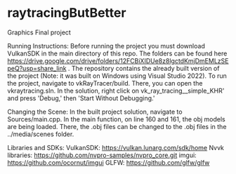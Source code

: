 # raytracingButBetter
Graphics Final project

Running Instructions:
Before running the project you must download VulkanSDK in the main directory of this repo. The folders can be found here https://drive.google.com/drive/folders/12FCBiXIDUe8z8lgctdKmjDmEMLzSEpeQ?usp=share_link .
The repository contains the already built version of the project (Note: it was built on Windows using Visual Studio 2022). To run the project, navigate to vkRayTracer/build. There, you can open the vkraytracing.sln. In the solution, right click on vk_ray_tracing__simple_KHR' and press 'Debug,' then 'Start Without Debugging.'

Changing the Scene:
In the built project solution, navigate to Sources/main.cpp. In the main function, on line 160 and 161, the obj models are being loaded. There, the .obj files can be changed to the .obj files in the ../media/scenes folder.

Libraries and SDKs:
VulkanSDK: https://vulkan.lunarg.com/sdk/home
Nvvk libraries: https://github.com/nvpro-samples/nvpro_core.git
imgui: https://github.com/ocornut/imgui
GLFW: https://github.com/glfw/glfw
